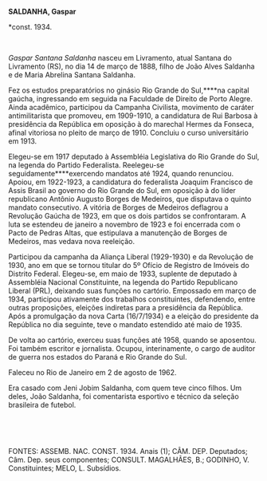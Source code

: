 **SALDANHA, Gaspar**

\*const. 1934.

 

*Gaspar Santana Saldanha* nasceu em Livramento, atual Santana do
Livramento (RS), no dia 14 de março de 1888, filho de João Alves
Saldanha e de Maria Abrelina Santana Saldanha.

Fez os estudos preparatórios no ginásio Rio Grande do Sul,****na capital
gaúcha, ingressando em seguida na Faculdade de Direito de Porto Alegre.
Ainda acadêmico, participou da Campanha Civilista, movimento de caráter
antimilitarista que promoveu, em 1909-1910, a candidatura de Rui Barbosa
à presidência da República em oposição à do marechal Hermes da Fonseca,
afinal vitoriosa no pleito de março de 1910. Concluiu o curso
universitário em 1913.

Elegeu-se em 1917 deputado à Assembléia Legislativa do Rio Grande do
Sul, na legenda do Partido Federalista. Reelegeu-se
seguidamente****exercendo mandatos até 1924, quando renunciou. Apoiou,
em 1922-1923, a candidatura do federalista Joaquim Francisco de Assis
Brasil ao governo do Rio Grande do Sul, em oposição à do líder
republicano Antônio Augusto Borges de Medeiros, que disputava o quinto
mandato consecutivo. A vitória de Borges de Medeiros deflagrou a
Revolução Gaúcha de 1923, em que os dois partidos se confrontaram. A
luta se estendeu de janeiro a novembro de 1923 e foi encerrada com o
Pacto de Pedras Altas, que estipulava a manutenção de Borges de
Medeiros, mas vedava nova reeleição.

Participou da campanha da Aliança Liberal (1929-1930) e da Revolução de
1930, ano em que se tornou titular do 5º Ofício de Registro de Imóveis
do Distrito Federal. Elegeu-se, em maio de 1933, suplente de deputado à
Assembléia Nacional Constituinte, na legenda do Partido Republicano
Liberal (PRL), deixando suas funções no cartório. Empossado em março de
1934, participou ativamente dos trabalhos constituintes, defendendo,
entre outras proposições, eleições indiretas para a presidência da
República. Após a promulgação da nova Carta (16/7/1934) e a eleição do
presidente da República no dia seguinte, teve o mandato estendido até
maio de 1935.

De volta ao cartório, exerceu suas funções até 1958, quando se
aposentou. Foi também escritor e jornalista. Ocupou, interinamente, o
cargo de auditor de guerra nos estados do Paraná e Rio Grande do Sul.

Faleceu no Rio de Janeiro em 2 de agosto de 1962.

Era casado com Jeni Jobim Saldanha, com quem teve cinco filhos. Um
deles, João Saldanha, foi comentarista esportivo e técnico da seleção
brasileira de futebol.

 

 

FONTES: ASSEMB. NAC. CONST. 1934. Anais (1); CÂM. DEP. Deputados; Câm.
Dep. seus componentes; CONSULT. MAGALHÃES, B.; GODINHO, V.
Constituintes; MELO, L. Subsídios.

 
